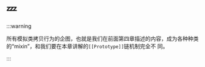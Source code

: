 # :zzz:

:::warning

所有模拟类拷贝行为的企图，也就是我们在前面第四章描述的内容，成为各种种类的“mixin”，和我们要在本章讲解的`[[Prototype]]`链机制完全不
同。

:::
